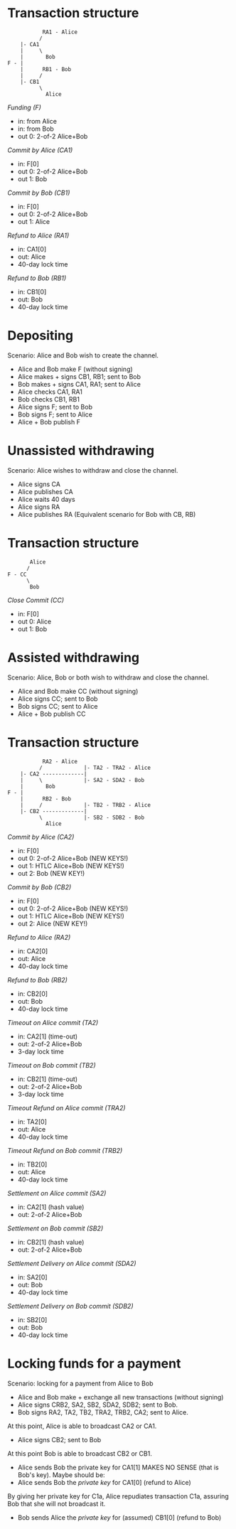 Transaction structure
=====================

	           RA1 - Alice
	          /
	    |- CA1
	    |     \
	    |       Bob
	F - |
	    |      RB1 - Bob
	    |     /
	    |- CB1
	          \
	            Alice


_Funding (F)_
- in: from Alice
- in: from Bob
- out 0: 2-of-2 Alice+Bob


_Commit by Alice (CA1)_
- in: F[0]
- out 0: 2-of-2 Alice+Bob
- out 1: Bob


_Commit by Bob (CB1)_
- in: F[0]
- out 0: 2-of-2 Alice+Bob
- out 1: Alice


_Refund to Alice (RA1)_
- in: CA1[0]
- out: Alice
- 40-day lock time


_Refund to Bob (RB1)_
- in: CB1[0]
- out: Bob
- 40-day lock time


Depositing
==========
Scenario: Alice and Bob wish to create the channel.

* Alice and Bob make F (without signing)
* Alice makes + signs CB1, RB1; sent to Bob
* Bob makes + signs CA1, RA1; sent to Alice
* Alice checks CA1, RA1
* Bob checks CB1, RB1
* Alice signs F; sent to Bob
* Bob signs F; sent to Alice
* Alice + Bob publish F


Unassisted withdrawing
======================
Scenario: Alice wishes to withdraw and close the channel.

* Alice signs CA
* Alice publishes CA
* Alice waits 40 days
* Alice signs RA
* Alice publishes RA
(Equivalent scenario for Bob with CB, RB)


Transaction structure
=====================

	       Alice
	      /
	F - CC
	      \
	       Bob


_Close Commit (CC)_
- in: F[0]
- out 0: Alice
- out 1: Bob


Assisted withdrawing
====================
Scenario: Alice, Bob or both wish to withdraw and close the channel.

* Alice and Bob make CC (without signing)
* Alice signs CC; sent to Bob
* Bob signs CC; sent to Alice
* Alice + Bob publish CC


Transaction structure
=====================
	           RA2 - Alice
	          /             |- TA2 - TRA2 - Alice
	    |- CA2 -------------|
	    |     \             |- SA2 - SDA2 - Bob
	    |       Bob
	F - |
	    |      RB2 - Bob
	    |     /             |- TB2 - TRB2 - Alice
	    |- CB2 -------------|
	          \             |- SB2 - SDB2 - Bob
	            Alice


_Commit by Alice (CA2)_
- in: F[0]
- out 0: 2-of-2 Alice+Bob (NEW KEYS!)
- out 1: HTLC Alice+Bob (NEW KEYS!)
- out 2: Bob (NEW KEY!)


_Commit by Bob (CB2)_
- in: F[0]
- out 0: 2-of-2 Alice+Bob (NEW KEYS!)
- out 1: HTLC Alice+Bob (NEW KEYS!)
- out 2: Alice (NEW KEY!)


_Refund to Alice (RA2)_
- in: CA2[0]
- out: Alice
- 40-day lock time


_Refund to Bob (RB2)_
- in: CB2[0]
- out: Bob
- 40-day lock time


_Timeout on Alice commit (TA2)_
- in: CA2[1] (time-out)
- out: 2-of-2 Alice+Bob
- 3-day lock time


_Timeout on Bob commit (TB2)_
- in: CB2[1] (time-out)
- out: 2-of-2 Alice+Bob
- 3-day lock time


_Timeout Refund on Alice commit (TRA2)_
- in: TA2[0]
- out: Alice
- 40-day lock time


_Timeout Refund on Bob commit (TRB2)_
- in: TB2[0]
- out: Alice
- 40-day lock time


_Settlement on Alice commit (SA2)_
- in: CA2[1] (hash value)
- out: 2-of-2 Alice+Bob


_Settlement on Bob commit (SB2)_
- in: CB2[1] (hash value)
- out: 2-of-2 Alice+Bob


_Settlement Delivery on Alice commit (SDA2)_
- in: SA2[0]
- out: Bob
- 40-day lock time


_Settlement Delivery on Bob commit (SDB2)_
- in: SB2[0]
- out: Bob
- 40-day lock time


Locking funds for a payment
===========================
Scenario: locking for a payment from Alice to Bob

* Alice and Bob make + exchange all new transactions (without signing)
* Alice signs CRB2, SA2, SB2, SDA2, SDB2; sent to Bob.
* Bob signs RA2, TA2, TB2, TRA2, TRB2, CA2; sent to Alice.

At this point, Alice is able to broadcast CA2 or CA1.

* Alice signs CB2; sent to Bob

At this point Bob is able to broadcast CB2 or CB1.

* Alice sends Bob the private key for CA1[1]
MAKES NO SENSE (that is Bob's key). Maybe should be:
* Alice sends Bob the *private key* for CA1[0] (refund to Alice)

By giving her private key for C1a, Alice repudiates transaction C1a, assuring
Bob that she will not broadcast it.


* Bob sends Alice the *private key* for (assumed) CB1[0] (refund to Bob)



